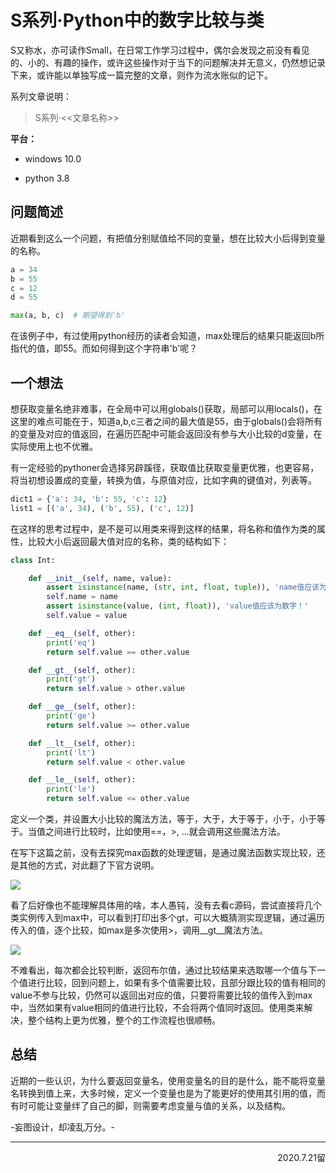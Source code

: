 # S系列·Python中的数字比较与类

S又称水，亦可读作Small，在日常工作学习过程中，偶尔会发现之前没有看见的、小的、有趣的操作，或许这些操作对于当下的问题解决并无意义，仍然想记录下来，或许能以单独写成一篇完整的文章，则作为流水账似的记下。

系列文章说明：

> S系列·<<文章名称>>

**平台：**

- windows 10.0

- python 3.8

## 问题简述

近期看到这么一个问题，有把值分别赋值给不同的变量，想在比较大小后得到变量的名称。  

```python
a = 34
b = 55
c = 12
d = 55

max(a, b, c)  # 期望得到'b'
```

在该例子中，有过使用python经历的读者会知道，max处理后的结果只能返回b所指代的值，即55。而如何得到这个字符串'b'呢？  

## 一个想法

想获取变量名绝非难事，在全局中可以用globals()获取，局部可以用locals()，在这里的难点可能在于，知道a,b,c三者之间的最大值是55，由于globals()会将所有的变量及对应的值返回，在遍历匹配中可能会返回没有参与大小比较的d变量，在实际使用上也不优雅。  

有一定经验的pythoner会选择另辟蹊径，获取值比获取变量更优雅，也更容易，将当初想设置成的变量，转换为值，与原值对应，比如字典的键值对，列表等。  

```python
dict1 = {'a': 34, 'b': 55, 'c': 12}
list1 = [('a', 34), ('b', 55), ('c', 12)]
```

在这样的思考过程中，是不是可以用类来得到这样的结果，将名称和值作为类的属性，比较大小后返回最大值对应的名称，类的结构如下：  

```python
class Int:

    def __init__(self, name, value):
        assert isinstance(name, (str, int, float, tuple)), 'name值应该为不可变对象！'
        self.name = name
        assert isinstance(value, (int, float)), 'value值应该为数字！'
        self.value = value

    def __eq__(self, other):
        print('eq')
        return self.value == other.value

    def __gt__(self, other):
        print('gt')
        return self.value > other.value

    def __ge__(self, other):
        print('ge')
        return self.value >= other.value

    def __lt__(self, other):
        print('lt')
        return self.value < other.value

    def __le__(self, other):
        print('le')
        return self.value <= other.value
```

定义一个类，并设置大小比较的魔法方法，等于，大于，大于等于，小于，小于等于。当值之间进行比较时，比如使用==，>, ...就会调用这些魔法方法。  

在写下这篇之前，没有去探究max函数的处理逻辑，是通过魔法函数实现比较，还是其他的方式，对此翻了下官方说明。  

![](https://s2.loli.net/2022/07/21/rAybIC3es4THfkB.png)  

看了后好像也不能理解具体用的啥，本人愚钝，没有去看c源码，尝试直接将几个类实例传入到max中，可以看到打印出多个gt，可以大概猜测实现逻辑，通过遍历传入的值，逐个比较，如max是多次使用>，调用\_\_gt\_\_魔法方法。  

![](https://s2.loli.net/2022/07/21/sjeNugiJmfy9BDC.png)  

不难看出，每次都会比较判断，返回布尔值，通过比较结果来选取哪一个值与下一个值进行比较，回到问题上，如果有多个值需要比较，且部分跟比较的值有相同的value不参与比较，仍然可以返回出对应的值，只要将需要比较的值传入到max中，当然如果有value相同的值进行比较，不会将两个值同时返回。使用类来解决，整个结构上更为优雅，整个的工作流程也很顺畅。  

## 总结

近期的一些认识，为什么要返回变量名，使用变量名的目的是什么，能不能将变量名转换到值上来，大多时候，定义一个变量也是为了能更好的使用其引用的值，而有时可能让变量绊了自己的脚，则需要考虑变量与值的关系，以及结构。  

-妄图设计，却凌乱万分。-  

---

<p align="right">2020.7.21留</p>
